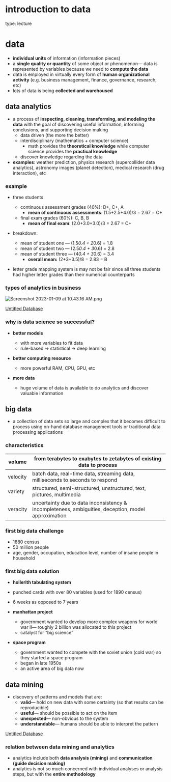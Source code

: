 # introduction to data

type: lecture

# data

- **individual units** of information (information pieces)
- a **single quality or quantity** of some object or phenomenon— data is represented by variables because we need to **compute the data**
- data is employed in virtually every form of **human organizational activity** (e.g. business management, finance, governance, research, etc)
- lots of data is being **collected and warehoused**

## data analytics

- a process of **inspecting, cleaning, transforming, and modeling the data** with the goal of discovering useful information, informing conclusions, and supporting decision making
    - data driven (the more the better)
    - interdisciplinary (mathematics + computer science)
        - math provides the **theoretical knowledge** while computer science provides the **practical knowledge**
    - discover knowledge regarding the data
- **examples**: weather prediction, physics research (supercollider data analytics), astronomy images (planet detection), medical research (drug interaction), etc

### example

- three students
    - continuous assessment grades (40%): D+, C+, A
        - **mean of continuous assessments**: (1.5+2.5+4.0)/3 = 2.67 = C+
    - final exam grades (60%): C, B, B
        - **mean of final exam**: (2.0+3.0+3.0)/3 = 2.67 = C+

- breakdown:
    - mean of student one — (1.5*0.4 + 2*0.6) = 1.8
    - mean of student two — (2.5*0.4 + 3*0.6) = 2.8
    - mean of student three — (4*0.4 + 3*0.6) = 3.4
        - **overall mean:** (2+3+3.5)/8 = 2.83 = B
- letter grade mapping system is may not be fair since all three students had higher letter grades than their numerical counterparts

### types of analytics in business

![Screenshot 2023-01-09 at 10.43.16 AM.png](introduction%20to%20data%208c0bf7631e7b49c496cd54f8dca14a6a/Screenshot_2023-01-09_at_10.43.16_AM.png)

[Untitled Database](introduction%20to%20data%208c0bf7631e7b49c496cd54f8dca14a6a/Untitled%20Database%20e458bd6eb0f64324b647843ea7f89a1a.csv)

### why is data science so successful?

- **better models**
    - with more variables to fit data
    - rule-based → statistical → deep learning

- **better computing resource**
    - more powerful RAM, CPU, GPU, etc
    

- **more data**
    - huge volume of data is available to do analytics and discover valuable information

## big data

- a collection of data sets so large and complex that it becomes difficult to process using on-hand database management tools or traditional data processing applications

### characteristics

| volume  | from terabytes to exabytes to zetabytes of existing data to process |
| --- | --- |
| velocity  | batch data, real-time data, streaming data, milliseconds to seconds to respond  |
| variety | structured, semi-structured, unstructured, text, pictures, multimedia |
| veracity | uncertainty due to data inconsistency & incompleteness, ambiguities, deception, model approximation |

### first big data challenge

- 1880 census
- 50 million people
- age, gender, occupation, education level, number of insane people in household

### first big data solution

- **hollerith tabulating system**
- punched cards with over 80 variables (used for 1890 census)
- 6 weeks as opposed to 7 years

- **manhattan project**
    - government wanted to develop more complex weapons for world war II— roughly 2 billion was allocated to this project
    - catalyst for “big science”

- **space program**
    - government wanted to compete with the soviet union (cold war) so they started a space program
    - began in late 1950s
    - an active area of big data now

## data mining

- discovery of patterns and models that are:
    - **valid**— hold on new data with some certainty (so that results can be reproducible)
    - **useful**— should be possible to act on the item
    - **unexpected**— non-obvious to the system
    - **understandable**— humans should be able to interpret the pattern

[Untitled Database](introduction%20to%20data%208c0bf7631e7b49c496cd54f8dca14a6a/Untitled%20Database%20780769e2e44e4b31afa0e105d372b46d.csv)

### relation between data mining and analytics

- analytics include both **data analysis (mining)** and **communication (guide decision making)**
- analytics is not so much concerned with individual analyses or analysis steps, but with the **entire methodology**